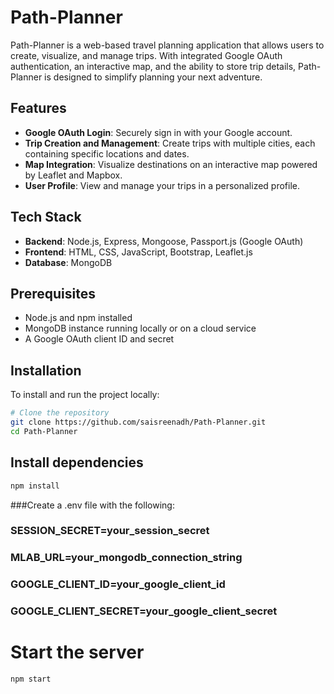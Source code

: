 # Path-Planner

Path-Planner is a web-based travel planning application that allows users to create, visualize, and manage trips. With integrated Google OAuth authentication, an interactive map, and the ability to store trip details, Path-Planner is designed to simplify planning your next adventure.

## Features

- **Google OAuth Login**: Securely sign in with your Google account.
- **Trip Creation and Management**: Create trips with multiple cities, each containing specific locations and dates.
- **Map Integration**: Visualize destinations on an interactive map powered by Leaflet and Mapbox.
- **User Profile**: View and manage your trips in a personalized profile.

## Tech Stack

- **Backend**: Node.js, Express, Mongoose, Passport.js (Google OAuth)
- **Frontend**: HTML, CSS, JavaScript, Bootstrap, Leaflet.js
- **Database**: MongoDB

## Prerequisites

- Node.js and npm installed
- MongoDB instance running locally or on a cloud service
- A Google OAuth client ID and secret

## Installation

To install and run the project locally:

```bash
# Clone the repository
git clone https://github.com/saisreenadh/Path-Planner.git
cd Path-Planner
```

## Install dependencies
```bash
npm install
```

###Create a .env file with the following:
### SESSION_SECRET=your_session_secret
### MLAB_URL=your_mongodb_connection_string
### GOOGLE_CLIENT_ID=your_google_client_id
### GOOGLE_CLIENT_SECRET=your_google_client_secret

# Start the server
```bash
npm start
```


